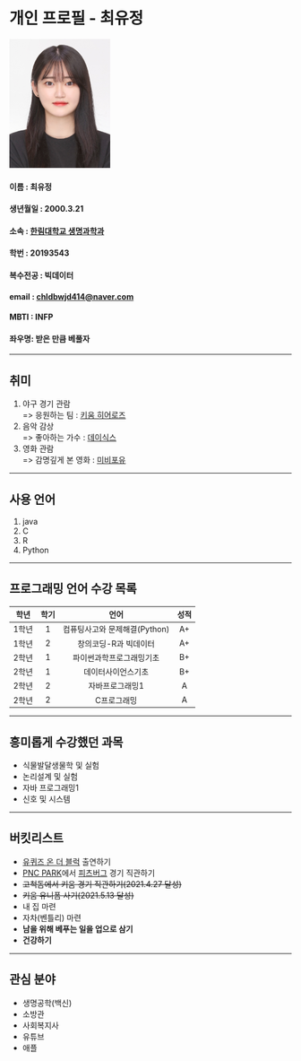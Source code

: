 # 개인 프로필 - 최유정 
 
<img src=1358c.jpg width=180 height=230>

#### 이름 : 최유정
#### 생년월일 : 2000.3.21
#### 소속 : [한림대학교 생명과학과](https://www.hallym.ac.kr/hallym_univ/sub01/cP5/sCP4.html)  
#### 학번 : 20193543
#### 복수전공 : 빅데이터  
#### email : chldbwjd414@naver.com
#### MBTI : INFP
#### 좌우명: 받은 만큼 베풀자
--------

## 취미
1. 야구 경기 관람  
=> 응원하는 팀 : [키움 히어로즈](https://www.heroesbaseball.co.kr/index.do)    
2. 음악 감상  
=> 좋아하는 가수 : [데이식스](https://day6.jype.com/)   
3. 영화 관람  
=> 감명깊게 본 영화 : [미비포유](https://movie.naver.com/movie/bi/mi/basic.naver?code=137915)  
-------

## 사용 언어
1. java     
2. C  
3. R  
4. Python
--------

## 프로그래밍 언어 수강 목록
|학년|학기|언어|성적|  
|:---:|:---:|:---:|:---:|  
|1학년|1|컴퓨팅사고와 문제해결(Python)|A+|  
|1학년|2|창의코딩-R과 빅데이터|A+|  
|2학년|1|파이썬과학프로그래밍기초|B+|  
|2학년|1|데이터사이언스기초|B+|  
|2학년|2|자바프로그래밍1|A|  
|2학년|2|C프로그래밍|A|  
------

## 흥미롭게 수강했던 과목
* 식물발달생물학 및 실험
* 논리설계 및 실험
* 자바 프로그래밍1
* 신호 및 시스템
-------

## 버킷리스트  
* [유퀴즈 온 더 블럭][유퀴즈] 출연하기
* [PNC PARK][PNC 파크]에서 [피츠버그][Pittsburgh] 경기 직관하기   
* ~~고척돔에서 키움 경기 직관하기(2021.4.27 달성)~~  
* ~~키움 유니폼 사기(2021.5.13 달성)~~  
* 내 집 마련  
* 자차(벤틀리) 마련  
* **남을 위해 베푸는 일을 업으로 삼기** 
* **건강하기**
------

## 관심 분야
* 생명공학(백신)  
* 소방관  
* 사회복지사
* 유튜브
* 애플


[PNC 파크]:https://ko.wikipedia.org/wiki/PNC_%ED%8C%8C%ED%81%AC
[Pittsburgh]:https://ko.wikipedia.org/wiki/%ED%94%BC%EC%B8%A0%EB%B2%84%EA%B7%B8
[유퀴즈]:http://program.tving.com/tvn/youquizontheblock
